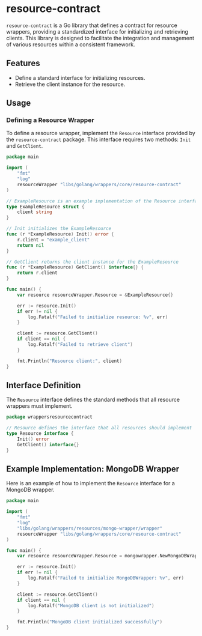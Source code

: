 # resource-contract

`resource-contract` is a Go library that defines a contract for resource wrappers, providing a standardized interface for initializing and retrieving clients. This library is designed to facilitate the integration and management of various resources within a consistent framework.

## Features

- Define a standard interface for initializing resources.
- Retrieve the client instance for the resource.

## Usage

### Defining a Resource Wrapper

To define a resource wrapper, implement the `Resource` interface provided by the `resource-contract` package. This interface requires two methods: `Init` and `GetClient`.

```go
package main

import (
	"fmt"
	"log"
	resourceWrapper "libs/golang/wrappers/core/resource-contract"
)

// ExampleResource is an example implementation of the Resource interface
type ExampleResource struct {
	client string
}

// Init initializes the ExampleResource
func (r *ExampleResource) Init() error {
	r.client = "example_client"
	return nil
}

// GetClient returns the client instance for the ExampleResource
func (r *ExampleResource) GetClient() interface{} {
	return r.client
}

func main() {
	var resource resourceWrapper.Resource = &ExampleResource{}

	err := resource.Init()
	if err != nil {
		log.Fatalf("Failed to initialize resource: %v", err)
	}

	client := resource.GetClient()
	if client == nil {
		log.Fatalf("Failed to retrieve client")
	}

	fmt.Println("Resource client:", client)
}
```

## Interface Definition

The `Resource` interface defines the standard methods that all resource wrappers must implement.

```go
package wrappersresourcecontract

// Resource defines the interface that all resources should implement
type Resource interface {
	Init() error
	GetClient() interface{}
}
```

## Example Implementation: MongoDB Wrapper

Here is an example of how to implement the `Resource` interface for a MongoDB wrapper.

```go
package main

import (
	"fmt"
	"log"
	"libs/golang/wrappers/resources/mongo-wrapper/wrapper"
	resourceWrapper "libs/golang/wrappers/core/resource-contract"
)

func main() {
	var resource resourceWrapper.Resource = mongowrapper.NewMongoDBWrapper()

	err := resource.Init()
	if err != nil {
		log.Fatalf("Failed to initialize MongoDBWrapper: %v", err)
	}

	client := resource.GetClient()
	if client == nil {
		log.Fatalf("MongoDB client is not initialized")
	}

	fmt.Println("MongoDB client initialized successfully")
}
```